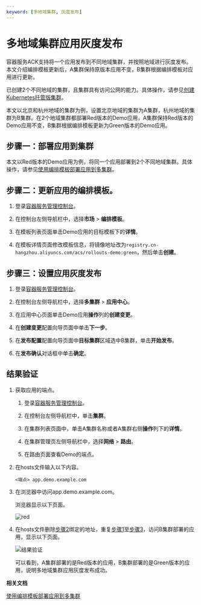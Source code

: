```yaml
---
keyword: [多地域集群, 灰度发布]
---
```


# 多地域集群应用灰度发布

容器服务ACK支持将一个应用发布到不同地域集群，并按照地域进行灰度发布。本文介绍编排模板更新后，A集群保持原版本应用不变，B集群根据编排模板对应用进行更新。

已创建2个不同地域的集群，且集群具有访问公网的能力。具体操作，请参见[创建Kubernetes托管版集群](/cn.zh-CN/Kubernetes集群用户指南/集群/创建集群/创建Kubernetes托管版集群.md)。

本文以北京和杭州地域的集群为例，设置北京地域的集群为A集群，杭州地域的集群为B集群。在2个地域集群都部署Red版本的Demo应用，A集群保持Red版本的Demo应用不变，B集群根据编排模板更新为Green版本的Demo应用。

## 步骤一：部署应用到集群

本文以Red版本的Demo应用为例，将同一个应用部署到2个不同地域集群。具体操作，请参见[使用编排模板部署应用到多集群](/cn.zh-CN/Kubernetes集群用户指南/应用中心/多集群发布/使用编排模板部署应用到多集群.md)。

## 步骤二：更新应用的编排模板。

1.  登录[容器服务管理控制台](https://cs.console.aliyun.com)。

2.  在控制台左侧导航栏中，选择**市场** \> **编排模板**。

3.  在模板列表页面单击Demo应用的目标模板下的**详情**。

4.  在模板详情页面修改模板信息，将镜像地址改为`registry.cn-hangzhou.aliyuncs.com/acs/rollouts-demo:green`，然后单击**创建**。


## 步骤三：设置应用灰度发布

1.  登录[容器服务管理控制台](https://cs.console.aliyun.com)。

2.  在控制台左侧导航栏中，选择**多集群** \> **应用中心**。

3.  在应用中心页面单击Demo应用**操作**列的**创建变更**。

4.  在**创建变更**配置向导页面中单击**下一步**。

5.  在**发布配置**配置向导页面中**目标集群**区域选中B集群，单击**开始发布**。

6.  在**发布确认**对话框中单击**确定**。


## 结果验证

1.  获取应用的端点。

    1.  登录[容器服务管理控制台](https://cs.console.aliyun.com)。

    2.  在控制台左侧导航栏中，单击**集群**。

    3.  在集群列表页面中，单击A集群名称或者A集群右侧**操作**列下的**详情**。

    4.  在集群管理页左侧导航栏中，选择**网络** \> **路由**。

    5.  在路由页面查看Demo的端点。

2.  在hosts文件输入以下内容。

    ```
    <端点> app.demo.example.com 
    ```

3.  在浏览器中访问app.demo.example.com。

    浏览器显示以下页面。

    ![red ](https://static-aliyun-doc.oss-accelerate.aliyuncs.com/assets/img/zh-CN/6570048161/p263871.png)

4.  在hosts文件删除[步骤2](#step_syl_k2b_1i0)绑定的地址，重复[步骤1](#step_n3d_83b_w1m)至[步骤3](#step_crz_r6g_ocn)，访问B集群部署的应用，显示以下页面。

    ![结果验证](https://static-aliyun-doc.oss-accelerate.aliyuncs.com/assets/img/zh-CN/6502548161/p263738.png)

    可以看到，A集群部署的是Red版本的应用，B集群部署的是Green版本的应用，说明多地域集群应用灰度发布成功。


**相关文档**  


[使用编排模板部署应用到多集群](/cn.zh-CN/Kubernetes集群用户指南/应用中心/多集群发布/使用编排模板部署应用到多集群.md)

